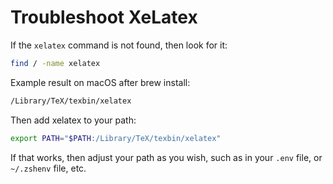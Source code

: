 
# Troubleshoot XeLatex

If the `xelatex` command is not found, then look for it:

```sh
find / -name xelatex
```

Example result on macOS after brew install:

```sh
/Library/TeX/texbin/xelatex
```

Then add xelatex to your path:

```sh
export PATH="$PATH:/Library/TeX/texbin/xelatex"
```

If that works, then adjust your path as you wish, such as in your `.env` file, or `~/.zshenv` file, etc.
